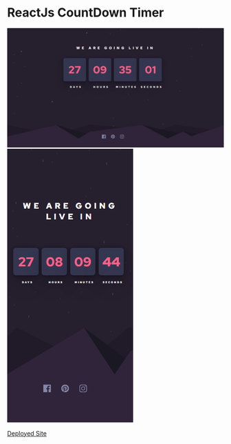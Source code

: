 # ReactJs CountDown Timer

![plot](./screens/Countdown.png)
![plot](./screens/Countdown-mobile.png)

[Deployed Site](https://cheerful-baklava-d8ec75.netlify.app/)
